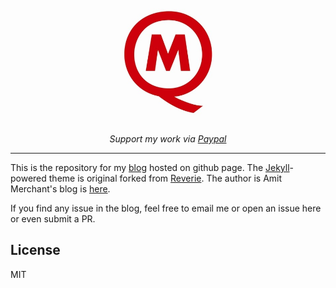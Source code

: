 <div align="center">
  <br>
  <img src="/images/MQ_LOGO.jpg" alt="Mian's blog" width="200"/>
  <br>  
  <p align="center">
    <i>Support my work via <a href="https://paypal.me/MIANQ">Paypal</a></i>
  </p>
</div>

---

This is the repository for my [blog](https://celery1124.github.io) hosted on github page. The [Jekyll](https://jekyllrb.com/)-powered theme is original forked from [Reverie](https://github.com/amitmerchant1990/reverie). The author is Amit Merchant's blog is [here](https://www.amitmerchant.com).

If you find any issue in the blog, feel free to email me or open an issue here or even submit a PR.

## License

MIT

